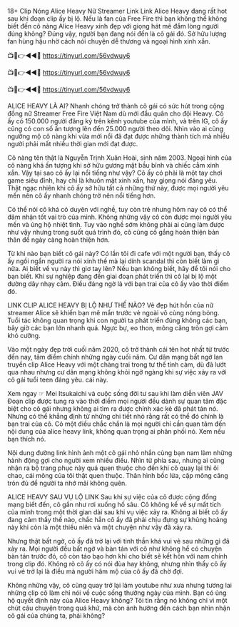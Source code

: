  18+ Clip Nóng Alice Heavy Nữ Streamer Link
Link Alice Heavy đang rất hot sau khi đoạn clip ấy bị lộ. Nếu là fan của Free Fire thì bạn không thể không biết đến cô nàng Alice Heavy xinh đẹp với giọng hát mê đắm lòng người đúng không? Đúng vậy, người bạn đang nói đến là cô gái đó. Sở hữu lượng fan hùng hậu nhờ cách nói chuyện dễ thương và ngoại hình xinh xắn.


📺📱👉◄◄🔴 https://tinyurl.com/56vdwuy6

📺📱👉◄◄🔴 https://tinyurl.com/56vdwuy6

📺📱👉◄◄🔴 https://tinyurl.com/56vdwuy6


ALICE HEAVY LÀ AI?
Nhanh chóng trở thành cô gái có sức hút trong cộng đồng nữ Streamer Free Fire Việt Nam dù mới đầu quân cho đội Heavy. Cô ấy có 150.000 người đăng ký trên kênh youtube của mình, và trên IG, cô ấy cũng có con số ấn tượng lên đến 25.000 người theo dõi. Nhìn vào ai cũng ngưỡng mộ cô nàng khi vừa mới nổi đã đạt được những thành tích mà nhiều người phải mất nhiều thời gian mới đạt được.

Cô nàng tên thật là Nguyễn Trịnh Xuân Hoài, sinh năm 2003. Ngoại hình của cô nàng khá ấn tượng khi sở hữu gương mặt bầu bĩnh và chiếc cằm xinh xắn. Vậy tại sao cô ấy lại nổi tiếng như vậy? Cô ấy có phải là một tay chơi game siêu đỉnh, hay chỉ là khuôn mặt xinh xắn, hay giọng nói đáng yêu. Thật ngạc nhiên khi cô ấy sở hữu tất cả những thứ này, được mọi người yêu mến nên cô ấy nhanh chóng trở nên nổi tiếng hơn.

Có thể nói cô khá có duyên với nghề, tuy còn trẻ nhưng hôm nay cô có thể đảm nhận tốt vai trò của mình. Không những vậy cô còn được mọi người yêu mến và ủng hộ nhiệt tình. Tuy vào nghề sớm không phải ai cũng làm được như vậy nhưng trong suốt quá trình đó, cô cũng cố gắng hoàn thiện bản thân để ngày càng hoàn thiện hơn.

Từ khi nào bạn biết cô gái này? Có lần tôi đi cafe với một người bạn, thấy cô ấy ngồi ngẩn người ra nói xinh thế mà lại dính scandal thì còn biết làm gì nữa. Ai biết về vụ này thì giơ tay lên? Nếu bạn không biết, hãy để tôi nói cho bạn biết. Khi sự nghiệp đang đến giai đoạn phát triển thì cô lại bị lộ một đường dây nhạy cảm. Điều đáng ngờ là với bạn trai của cô ấy vào thời điểm đó.

LINK CLIP ALICE HEAVY BỊ LỘ NHƯ THẾ NÀO?
Vẻ đẹp hút hồn của nữ streamer Alice sẽ khiến bạn mê mẩn trước vẻ ngoài vô cùng nóng bỏng. Tuổi tác không quan trọng khi con người ta phát triển đúng không các bạn, bây giờ các bạn lớn nhanh quá. Ngực bự, eo thon, mông căng tròn gợi cảm khó cưỡng.

Vào một ngày đẹp trời cuối năm 2020, cô trở thành cái tên hot nhất từ trước đến nay, tâm điểm chính những ngày cuối năm. Cư dân mạng bất ngờ lan truyền clip Alice Heavy với một chàng trai trong tư thế tình cảm, dù đã lướt qua nhau nhưng cư dân mạng không khỏi ngỡ ngàng khi sự việc xảy ra với cô gái tuổi teen đáng yêu. cái này.

Xem ngay ☞  Mei Itsukaichi và cuộc sống đời tư sau khi làm diễn viên JAV
Đoạn clip được tung ra vào thời điểm mọi người đều dành sự quan tâm đặc biệt cho cô gái nhưng không ai tìm ra được chính xác kẻ đã phát tán nó. Nhưng có thể khẳng định từ những chi tiết nhỏ rằng rất có thể đó chính là bạn trai của cô. Có một điều chắc chắn là mọi người chỉ cần quan tâm đến nội dung của alice heavy link, không quan trọng ai phân phối nó. Xem nếu bạn thích nó.

Nội dung đường link hình ảnh một cô gái nhỏ nhắn cùng bạn nam làm những hành động gợi cho người xem nhiều điều. Nhìn từ phía sau, nhưng ai cũng nhận ra bộ trang phục này quá quen thuộc cho đến khi cô quay lại thì ôi chao, cái mông của tôi thật quen thuộc. Thân hình bốc lửa, cặp mông căng tròn đủ để người ta nhớ mãi không quên.

ALICE HEAVY SAU VỤ LỘ LINK
Sau khi sự việc của cô được cộng đồng mạng biết đến, cô gần như rơi xuống hố sâu. Cô không kể về sự mất tích của mình trong một thời gian dài sau khi vụ việc xảy ra. Không ai biết cô ấy đang cảm thấy thế nào, chắc hẳn cô ấy đã phải chịu đựng sự khủng hoảng này khi còn là một thiếu niên và một chuyện như vậy đã xảy ra.

Nhưng thật bất ngờ, cô ấy đã trở lại với tinh thần khá vui vẻ sau những gì đã xảy ra. Mọi người đều bất ngờ và bàn tán với cô như không hề có chuyện bàn tán trước đó, cô còn táo bạo hơn khi cho biết sẽ kết hôn với nam chính trong clip đó. Không rõ cô ấy có nói đùa hay không, nhưng nhìn thấy cô ấy vui vẻ trở lại là điều mà người hâm mộ của cô ấy đã chờ đợi.

Không những vậy, cô cũng quay trở lại làm youtube như xưa nhưng tương lai những clip cô làm chỉ nói về cuộc sống thường ngày của mình. Bạn có ủng hộ quyết định này của Alice Heavy không? Tôi tin rằng nó không chỉ vì một chút câu chuyện trong quá khứ, mà còn ảnh hưởng đến cách bạn nhìn nhận cô gái của chúng ta, phải không?
